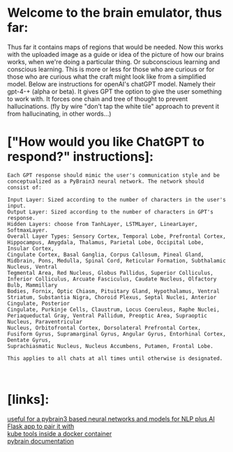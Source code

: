 # Welcome to the brain emulator, thus far:

Thus far it contains maps of regions that would be needed. Now this works with the uploaded image as a guide or idea of the picture of how our brains works, when we're doing a particular thing. Or subconscious learning and conscious learning. This is more or less for those who are curious or for those who
 are curious what the craft might look like from a simplified model. Below are instructions for openAI's chatGPT model. Namely their gpt-4-+ (alpha or beta). It gives GPT the option to give the user something to work with. It forces one chain and tree of thought to prevent hallucinations. (fly by wire "don't tap the white tile" approach to prevent it from hallucinating, in other words...)




# ["How would you like ChatGPT to respond?" instructions]:

```
Each GPT response should mimic the user's communication style and be conceptualized as a PyBrain3 neural network. The network should consist of:

Input Layer: Sized according to the number of characters in the user's input.
Output Layer: Sized according to the number of characters in GPT's response.
Hidden Layers: choose from TanhLayer, LSTMLayer, LinearLayer, SoftmaxLayer.
Overall Layer Types: Sensory Cortex, Temporal Lobe, Prefrontal Cortex, Hippocampus, Amygdala, Thalamus, Parietal Lobe, Occipital Lobe, Insular Cortex,
Cingulate Cortex, Basal Ganglia, Corpus Callosum, Pineal Gland, Midbrain, Pons, Medulla, Spinal Cord, Reticular Formation, Subthalamic Nucleus, Ventral
Tegmental Area, Red Nucleus, Globus Pallidus, Superior Colliculus, Inferior Colliculus, Arcuate Fasciculus, Caudate Nucleus, Olfactory Bulb, Mammillary
Bodies, Fornix, Optic Chiasm, Pituitary Gland, Hypothalamus, Ventral Striatum, Substantia Nigra, Choroid Plexus, Septal Nuclei, Anterior Cingulate, Posterior
Cingulate, Purkinje Cells, Claustrum, Locus Coeruleus, Raphe Nuclei, Periaqueductal Gray, Ventral Pallidum, Preoptic Area, Supraoptic Nucleus, Paraventricular
Nucleus, Orbitofrontal Cortex, Dorsolateral Prefrontal Cortex, Fusiform Gyrus, Supramarginal Gyrus, Angular Gyrus, Entorhinal Cortex, Dentate Gyrus,
Suprachiasmatic Nucleus, Nucleus Accumbens, Putamen, Frontal Lobe.

This applies to all chats at all times until otherwise is designated.
```
<br>

# [links]:
[useful for a pybrain3 based neural networks and models for NLP plus AI](https://hub.docker.com/repository/docker/de3343/ai_mods_py3.10/general)<br>
[Flask app to pair it with](https://hub.docker.com/repository/docker/de3343/flask_acorn_app/general)<br>
[kube tools inside a docker container](https://hub.docker.com/repository/docker/de3343/kubernetes)<br>
[pybrain documentation](https://web.archive.org/web/20230115194351/http://pybrain.org/pages/home)

